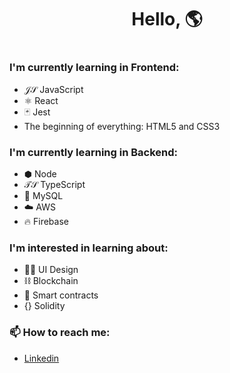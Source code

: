 <h1 align="center">Hello, 🌎<h1>

### I'm currently learning in Frontend:

- 𝒥𝒮 JavaScript
- ⚛ React
- 🃏 Jest
- The beginning of everything: HTML5 and CSS3
  
### I'm currently learning in Backend:
  
- ⬢ Node
- 𝒯𝒮 TypeScript
- 🐬 MySQL
- ☁️ AWS
- 🔥 Firebase
  
### I'm interested in learning about:
  
- 👨‍🎨 UI Design
- ⛓ Blockchain
- 🤝 Smart contracts
- {} Solidity

### 📫 How to reach me:

- [Linkedin](https://www.linkedin.com/in/marcusluiss/)
